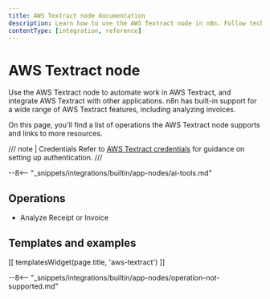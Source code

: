 ```yaml
---
title: AWS Textract node documentation
description: Learn how to use the AWS Textract node in n8n. Follow technical documentation to integrate AWS Textract node into your workflows.
contentType: [integration, reference]
---
```


# AWS Textract node

Use the AWS Textract node to automate work in AWS Textract, and integrate AWS Textract with other applications. n8n has built-in support for a wide range of AWS Textract features, including analyzing invoices.

On this page, you'll find a list of operations the AWS Textract node supports and links to more resources.

/// note | Credentials
Refer to [AWS Textract credentials](/integrations/builtin/credentials/aws.md) for guidance on setting up authentication. 
///

--8<-- "_snippets/integrations/builtin/app-nodes/ai-tools.md"

## Operations

- Analyze Receipt or Invoice

## Templates and examples

<!-- see https://www.notion.so/n8n/Pull-in-templates-for-the-integrations-pages-37c716837b804d30a33b47475f6e3780 -->
[[ templatesWidget(page.title, 'aws-textract') ]]

--8<-- "_snippets/integrations/builtin/app-nodes/operation-not-supported.md"

